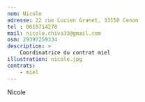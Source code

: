 ```yaml
---
nom: Nicole
adresse: 22 rue Lucien Granet, 33150 Cenon
tel : 0619714278
mail: nicole.chiva33@gmail.com
osm: 29397259334
description: >
    Coordinatrice du contrat miel
illustration: nicole.jpg
contrats:
    - miel
---
```


Nicole